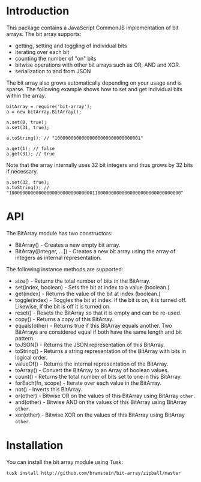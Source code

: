 Introduction
============
This package contains a JavaScript CommonJS implementation of bit arrays. The bit array supports:

* getting, setting and toggling of individual bits
* iterating over each bit
* counting the number of "on" bits
* bitwise operations with other bit arrays such as OR, AND and XOR.
* serialization to and from JSON

The bit array also grows automatically depending on your usage and is sparse. The following example shows how to set and get individual bits within the array.

	bitArray = require('bit-array');
	a = new bitArray.BitArray();
 
	a.set(0, true);
	a.set(31, true);

	a.toString(); // "10000000000000000000000000000001"

	a.get(1); // false
	a.get(31); // true

Note that the array internally uses 32 bit integers and thus grows by 32 bits if necessary.

	a.set(32, true);
	a.toString(); // "1000000000000000000000000000000110000000000000000000000000000000"

API
===
The BitArray module has two constructors:

 * BitArray() - Creates a new empty bit array.
 * BitArray([integer, ...]) - Creates a new bit array using the array of integers as internal representation.

The following instance methods are supported:
 * size() - Returns the total number of bits in the BitArray.
 * set(index, boolean) - Sets the bit at index to a value (boolean.)
 * get(index) - Returns the value of the bit at index (boolean.)
 * toggle(index) - Toggles the bit at index. If the bit is on, it is turned off. Likewise, if the bit is off it is turned on.
 * reset() - Resets the BitArray so that it is empty and can be re-used.
 * copy() - Returns a copy of this BitArray.
 * equals(other) - Returns true if this BitArray equals another. Two BitArrays are considered equal if both have the same length and bit pattern.
 * toJSON() - Returns the JSON representation of this BitArray.
 * toString() - Returns a string representation of the BitArray with bits in logical order.
 * valueOf() - Returns the internal representation of the BitArray.
 * toArray() - Convert the BitArray to an Array of boolean values.
 * count() - Returns the total number of bits set to one in this BitArray.
 * forEach(fn, scope) - Iterate over each value in the BitArray.
 * not() - Inverts this BitArray.
 * or(other) - Bitwise OR on the values of this BitArray using BitArray `other`.
 * and(other) - Bitwise AND on the values of this BitArray using BitArray `other`.
 * xor(other) - Bitwise XOR on the values of this BitArray using BitArray `other`.

Installation
============
You can install the bit array module using Tusk:

    tusk install http://github.com/bramstein/bit-array/zipball/master
